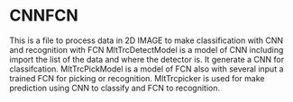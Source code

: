 # CNNFCN
This is a file to process data in 2D IMAGE to make classification with CNN and recognition with FCN
 MltTrcDetectModel is a model of CNN including import the list of the data and where the detector is. It generate a CNN for classifcation.
 MltTrcPickModel is a model of FCN also with several input a trained FCN for picking or recognition.
 MltTrcpicker is used for make prediction using CNN to classify and FCN to recognition.
